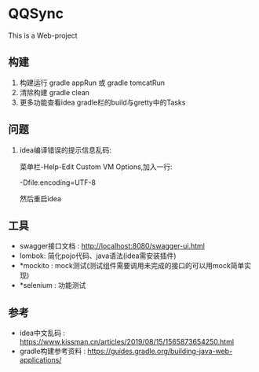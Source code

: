 # QQSync
 This is a Web-project

## 构建
1. 构建运行 gradle appRun 或 gradle tomcatRun
2. 清除构建 gradle clean
3. 更多功能查看idea gradle栏的build与gretty中的Tasks

## 问题
1. idea编译错误的提示信息乱码: 
   
   菜单栏-Help-Edit Custom VM Options,加入一行:
   
   -Dfile.encoding=UTF-8
   
   然后重启idea

## 工具
+ swagger接口文档 : <http://localhost:8080/swagger-ui.html>
+ lombok: 简化pojo代码、java语法(idea需安装插件)
+ *mockito : mock测试(测试组件需要调用未完成的接口的可以用mock简单实现)
+ *selenium : 功能测试

## 参考
+ idea中文乱码 : <https://www.kissman.cn/articles/2019/08/15/1565873654250.html>
+ gradle构建参考资料 : <https://guides.gradle.org/building-java-web-applications/>
